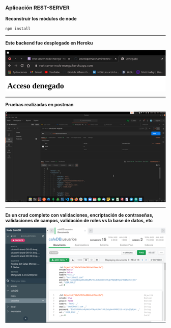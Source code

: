 ### Aplicación REST-SERVER

**Reconstruir los módulos de node**

```
npm install
```

---

**Este backend fue desplegado en Heroku**

<img src="public/imgs/ejemplo1.png" alt="ejemplo1" />

---

**Pruebas realizadas en postman**

<img src="public/imgs/ejemplo2.png" alt="ejemplo2" />

---

**Es un crud completo con validaciones, encriptación de contraseñas, validaciones de campos, validación de roles vs la base de datos, etc**

<img src="public/imgs/ejemplo3.png" alt="ejemplo3" />
